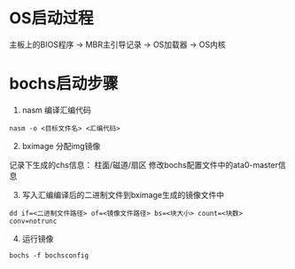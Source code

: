 # OS启动过程
主板上的BIOS程序 -> MBR主引导记录 -> OS加载器 -> OS内核

# bochs启动步骤
1. nasm 编译汇编代码 
```
nasm -o <目标文件名> <汇编代码> 
```
2. bximage 分配img镜像

记录下生成的chs信息： 柱面/磁道/扇区
修改bochs配置文件中的ata0-master信息

3. 写入汇编编译后的二进制文件到bximage生成的镜像文件中
```
dd if=<二进制文件路径> of=<镜像文件路径> bs=<块大小> count=<块数> conv=notrunc
```
4. 运行镜像
```
bochs -f bochsconfig
```
